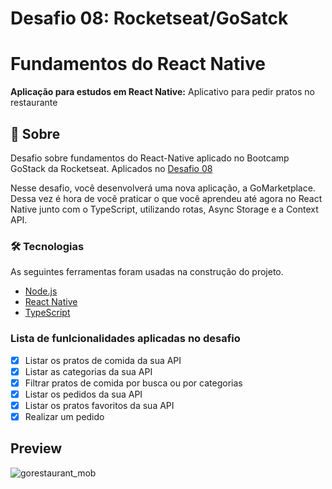 # Desafio 08: Rocketseat/GoSatck

# Fundamentos do React Native
<p alin="center"><b>Aplicação para estudos em React Native:</b> Aplicativo para pedir pratos no restaurante </p>

## 🚀 Sobre
Desafio sobre fundamentos do React-Native aplicado no Bootcamp GoStack da Rocketseat. Aplicados no [Desafio 08](https://github.com/rocketseat-education/bootcamp-gostack-desafios/tree/master/desafio-fundamentos-react-native)

Nesse desafio, você desenvolverá uma nova aplicação, a GoMarketplace. Dessa vez é hora de você praticar o que você aprendeu até agora no React Native junto com o TypeScript, utilizando rotas, Async Storage e a Context API.

### 🛠 Tecnologias
As seguintes ferramentas foram usadas na construção do projeto.
 
- [Node.js](https://nodejs.org/en/)
- [React Native](https://reactnative.dev/)
- [TypeScript](https://www.typescriptlang.org/)

### Lista de funlcionalidades aplicadas no desafio
- [x] Listar os pratos de comida da sua API
- [x] Listar as categorias da sua API
- [x] Filtrar pratos de comida por busca ou por categorias
- [x] Listar os pedidos da sua API
- [x] Listar os pratos favoritos da sua API
- [x] Realizar um pedido

## Preview
![gorestaurant_mob](https://user-images.githubusercontent.com/26713717/90682134-e79c9280-e23a-11ea-86c1-ec92c221527c.png)
